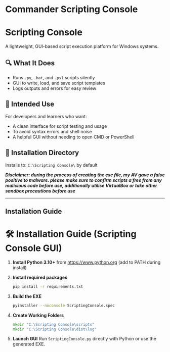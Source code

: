# Commander Scripting Console

# Scripting Console

A lightweight, GUI-based script execution platform for Windows systems.

## 🔍 What It Does
- Runs `.py`, `.bat`, and `.ps1` scripts silently
- GUI to write, load, and save script templates
- Logs outputs and errors for easy review

## 🎯 Intended Use
For developers and learners who want:
- A clean interface for script testing and usage
- To avoid syntax errors and shell noise
- A helpful GUI without needing to open CMD or PowerShell

## 📁 Installation Directory
Installs to: `C:\Scripting Console\` by default


***Disclaimer: during the process of creating the exe file, my AV gave a false positive to malware. please make sure to confirm scripts a free from any malicious code before use, additionally utilise VirtualBox or take other sandbox precautions before use***


---

## Installation Guide

# 🛠 Installation Guide (Scripting Console GUI)

1. **Install Python 3.10+** from https://www.python.org (add to PATH during install)

2. **Install required packages**
   ```bash
   pip install -r requirements.txt
   ```

3. **Build the EXE**
   ```bash
   pyinstaller --noconsole ScriptingConsole.spec
   ```

4. **Create Working Folders**
   ```cmd
   mkdir "C:\Scripting Console\scripts"
   mkdir "C:\Scripting Console\dist\log"
   ```

5. **Launch GUI**
   Run `ScriptingConsole.py` directly with Python or use the generated EXE.
